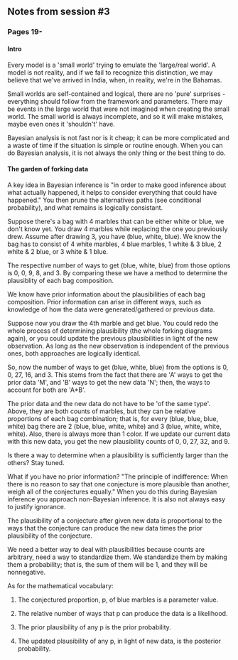 ## Notes from session #3
### Pages 19-


#### Intro

Every model is a 'small world' trying to emulate the 'large/real world'. A model is not reality, and if we fail to recognize this distinction, we may believe that we've arrived in India, when, in reality, we're in the Bahamas.

Small worlds are self-contained and logical, there are no 'pure' surprises - everything should follow from the framework and parameters. There may be events in the large world that were not imagined when creating the small world. The small world is always incomplete, and so it will make mistakes, maybe even ones it 'shouldn't' have.

Bayesian analysis is not fast nor is it cheap; it can be more complicated and a waste of time if the situation is simple or routine enough. When you can do Bayesian analysis, it is not always the only thing or the best thing to do.

#### The garden of forking data

A key idea in Bayesian inference is "in order to make good inference about what actually happened, it helps to consider everything that could have happened." You then prune the alternatives paths (see conditional probability), and what remains is logically consistant.

Suppose there's a bag with 4 marbles that can be either white or blue, we don't know yet. You draw 4 marbles while replacing the one you previously drew. Assume after drawing 3, you have (blue, white, blue). We know the bag has to consist of 4 white marbles, 4 blue marbles, 1 white & 3 blue, 2 white & 2 blue, or 3 white & 1 blue.

The respective number of ways to get (blue, white, blue) from those options is 0, 0, 9, 8, and 3. By comparing these we have a method to determine the plausiblity of each bag composition.

We know have prior information about the plausibilities of each bag composition. Prior information can arise in different ways, such as knowledge of how the data were generated/gathered or previous data.

Suppose now you draw the 4th marble and get blue. You could redo the whole process of determining plausibility (the whole forking diagrams again), or you could update the previous plausibilities in light of the new observation. As long as the new observation is independent of the previous ones, both approaches are logically identical.

So, now the number of ways to get (blue, white, blue) from the options is 0, 0, 27, 16, and 3. This stems from the fact that there are 'A' ways to get the prior data 'M', and 'B' ways to get the new data 'N'; then, the ways to account for both are 'A*B'.

The prior data and the new data do not have to be 'of the same type'. Above, they are both counts of marbles, but they can be relative proportions of each bag combination; that is, for every (blue, blue, blue, white) bag there are 2 (blue, blue, white, white) and 3 (blue, white, white, white). Also, there is always more than 1 color. If we update our current data with this new data, you get the new plausibility counts of 0, 0, 27, 32, and 9.

Is there a way to determine when a plausibility is sufficiently larger than the others? Stay tuned.

What if you have no prior information? "The principle of indifference: When there is no reason to say that one conjecture is more plausible than another, weigh all of the conjectures equally." When you do this during Bayesian inference you approach non-Bayesian inference. It is also not always easy to justify ignorance.

The plausibility of a conjecture after given new data is proportional to the ways that the conjecture can produce the new data times the prior plausibility of the conjecture.

We need a better way to deal with plausibilities because counts are arbitrary, need a way to standardize them. We standardize them by making them a probability; that is, the sum of them will be 1, and they will be nonnegative.

As for the mathematical vocabulary:

1. The conjectured proportion, p, of blue marbles is a parameter value.

2. The relative number of ways that p can produce the data is a likelihood.

3. The prior plausibility of any p is the prior probability.

4. The updated plausibility of any p, in light of new data, is the posterior probability.



